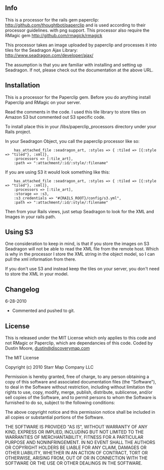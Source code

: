 Info
-----

This is a processor for the rails gem paperclip: http://github.com/thoughtbot/paperclip and is used according to their processor guidelines. with png support.
This processor also require the RMagic gem http://github.com/rmagick/rmagick

This processor takes an image uploaded by paperclip and processes it into tiles for the Seadragon Ajax Library: http://www.seadragon.com/developer/ajax/

The assumption is that you are familiar with installing and setting up Seadragon. If not, please check out the documentation at the above URL.

Installation
------------

This is a processor for the Paperclip gem. Before you do anything install Paperclip and RMagic on your server.

Read the comments in the code. I used this tile library to store tiles on Amazon S3 but commented out S3 specific code.

To install place this in your /libs/paperclip_processors directory under your Rails project.

In your Seadragon Object, you call the paperclip processor like so:

		has_attached_file :seadragon_art, :styles => { :tiled => [{:style => "tiled"}, :xml]},
		:processors => [:tile_art],
		:path => ":attachment/:id/:style/:filename"
		
If you are using S3 it would look something like this:

		has_attached_file :seadragon_art, :styles => { :tiled => [{:style => "tiled"}, :xml]},
		:processors => [:tile_art],
		:storage => :s3,
		:s3_credentials => "#{RAILS_ROOT}/config/s3.yml",
		:path => ":attachment/:id/:style/:filename"
		
		
Then from your Rails views, just setup Seadragon to look for the XML and Images in your rails path.


Using S3
--------

One consideration to keep in mind, is that if you store the images on S3 Seadragon will not be able to read the XML file from the remote host.
Which is why in the processor I store the XML string in the object model, so I can pull the xml information from there.

If you don't use S3 and instead keep the tiles on your server, you don't need to store the XML in your model.


Changelog
---------

6-28-2010

* Commented and pushed to git.


License
-----

This is released under the MIT License which only applies to this code and not RMagic or Paperclip, which are dependancies of this code.
Coded by Dustin Moore, dustin@discoverymap.com

The MIT License

Copyright (c) 2010 Starr Map Company LLC

Permission is hereby granted, free of charge, to any person obtaining a copy
of this software and associated documentation files (the "Software"), to deal
in the Software without restriction, including without limitation the rights
to use, copy, modify, merge, publish, distribute, sublicense, and/or sell
copies of the Software, and to permit persons to whom the Software is
furnished to do so, subject to the following conditions:

The above copyright notice and this permission notice shall be included in
all copies or substantial portions of the Software.

THE SOFTWARE IS PROVIDED "AS IS", WITHOUT WARRANTY OF ANY KIND, EXPRESS OR
IMPLIED, INCLUDING BUT NOT LIMITED TO THE WARRANTIES OF MERCHANTABILITY,
FITNESS FOR A PARTICULAR PURPOSE AND NONINFRINGEMENT. IN NO EVENT SHALL THE
AUTHORS OR COPYRIGHT HOLDERS BE LIABLE FOR ANY CLAIM, DAMAGES OR OTHER
LIABILITY, WHETHER IN AN ACTION OF CONTRACT, TORT OR OTHERWISE, ARISING FROM,
OUT OF OR IN CONNECTION WITH THE SOFTWARE OR THE USE OR OTHER DEALINGS IN
THE SOFTWARE.
